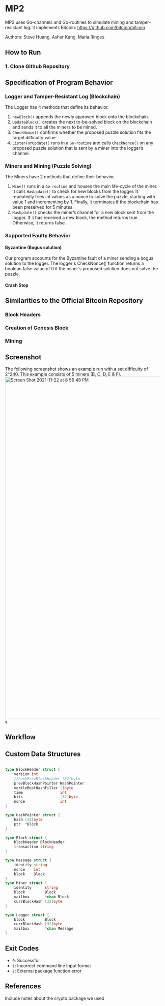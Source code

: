 # MP2
MP2 uses Go-channels and Go-routines to simulate mining and tamper-resistant log.
It implements Bitcoin: https://github.com/bitcoin/bitcoin

Authors: Steve Huang, Asher Kang, Maria Ringes. 

## How to Run 
### 1. Clone Github Repository

## Specification of Program Behavior

### Logger and Tamper-Resistant Log (Blockchain)
The Logger has 4 methods that define its behavior. 

1) `newBlock()` appends the newly approved block onto the blockchain. 
2) `UpdateBlock()` creates the next to-be-solved block on the blockchain and sends it to all the miners to be mined. 
3) `CheckNonce()` confirms whether the proposed puzzle solution fits the target difficulty value. 
4) `ListenForUpdate()` runs in a `Go-routine` and calls `CheckNonce()` on any proposed puzzle solution that is sent by a miner into the logger’s channel. 

### Miners and Mining (Puzzle Solving)
The Miners have 2 methods that define their behavior.

1) `Mine()` runs in a `Go-routine` and houses the main life-cycle of the miner. It calls `HasUpdate()` to check for new blocks from the logger. It repeatedly tries int values as a nonce to solve the puzzle, starting with value 1 and incrementing by 1. Finally, it terminates if the blockchain has been preserved for 5 minutes. 
2) `HasUpdate()` checks the miner’s channel for a new block sent from the logger. If it has received a new block, the method returns true. Otherwise, it returns false. 

### Supported Faulty Behavior 

#### Byzantine (Bogus solution)

Our program accounts for the Byzantine fault of a miner sending a bogus solution to the logger. The logger's CheckNonce() function returns a boolean false value of 0 if the miner's proposed solution does not solve the puzzle.

#### Crash Stop 

## Similarities to the Official Bitcoin Repository

### Block Headers

### Creation of Genesis Block

### Mining

## Screenshot
The following screenshot shows an example run with a set difficulty of 2^240. This example consists of 5 miners (B, C, D, E & F).
<img width="1113" alt="Screen Shot 2021-11-22 at 8 59 48 PM" src="https://user-images.githubusercontent.com/60116121/142960948-c31c652b-dfdb-4967-9712-397ee753a11a.png">
s 

## Workflow

## Custom Data Structures
```go

type BlockHeader struct {
	version int
	//hashPrevBlockHeader [32]byte
	prevBlockHashPointer HashPointer
	merkleRootHashFiller []byte
	time                 int
	bits                 [32]byte
	nonce                int
}

type HashPointer struct {
	hash [32]byte
	ptr  *Block
}

type Block struct {
	blockHeader BlockHeader
	transaction string
}

type Message struct {
	identity string
	nonce    int
	block    Block
}
type Miner struct {
	identity      string
	block         Block
	mailbox       *chan Block
	currBlockHash [32]byte
}

type Logger struct {
	block         Block
	currBlockHash [32]byte
	mailbox       *chan Message
}

```

## Exit Codes 
- `0`: Successful
- `1`: Incorrect command line input format
- `2`: External package function error

## References 
Include notes about the crypto package we used 
